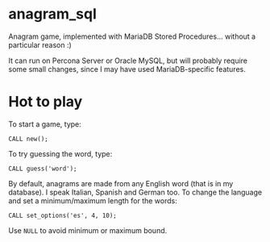 anagram_sql
===========

Anagram game, implemented with MariaDB Stored Procedures... without a particular reason :) 

It can run on Percona Server or Oracle MySQL, but will probably require some small changes, since I may have used MariaDB-specific features.

Hot to play
===========

To start a game, type:

```
CALL new();
```

To try guessing the word, type:

```
CALL guess('word');
```

By default, anagrams are made from any English word (that is in my database).
I speak Italian, Spanish and German too.
To change the language and set a minimum/maximum length for the words:

```
CALL set_options('es', 4, 10);
```

Use `NULL` to avoid minimum or maximum bound.
